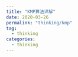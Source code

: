 ```yaml
---
title: "KMP算法详解"
date: 2020-03-26
permalink: "thinking/kmp"
tag:
  - thinking
categories:
  - thinking
---
```

